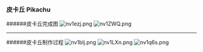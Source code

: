 ### 皮卡丘 Pikachu

######皮卡丘完成图
![nv1ezj.png](https://s2.ax1x.com/2019/09/20/nv1ezj.png)
![nv1ZWQ.png](https://s2.ax1x.com/2019/09/20/nv1ZWQ.png)

------
######皮卡丘制作过程
![nv1blj.png](https://s2.ax1x.com/2019/09/20/nv1blj.png)
![nv1LXn.png](https://s2.ax1x.com/2019/09/20/nv1LXn.png)
![nv1q6s.png](https://s2.ax1x.com/2019/09/20/nv1q6s.png)